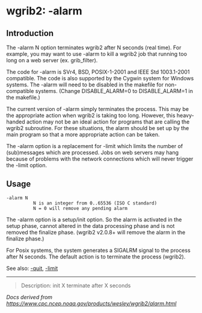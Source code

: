 # wgrib2: -alarm

## Introduction

The -alarm N option terminates wgrib2 after N seconds (real time).
For example, you may want to use -alarm to kill a
wgrib2 job that running too long on a web server (ex. grib_filter).

The code for -alarm is SVr4, BSD, POSIX-1-2001 and IEEE Std 1003.1-2001
compatible. The code is also supported by the Cygwin system for Windows systems. The
-alarm will need to be disabled in the makefile for non-compatible systems.
(Change DISABLE_ALARM=0 to DISABLE_ALARM=1 in the makefile.)

The current version of -alarm simply terminates
the process. This may be the appropriate action when wgrib2 is taking too
long. However, this heavy-handed action may not be an ideal action for programs that
are calling the wgrib2 subroutine. For these situations, the alarm
should be set up by the main program so that a more appropriate action can
be taken.

The -alarm option is a
replacement for -limit which limits
the number of (sub)messages which are processed. Jobs on
web servers may hang because of problems with the network
connections which will never trigger the
-limit option.

## Usage

```
-alarm N
          N is an integer from 0..65536 (ISO C standard)
          N = 0 will remove any pending alarm

```

The -alarm option is a setup/init option. So
the alarm is activated in the setup phase, cannot altered in the data
processing phase and is not removed the finalize phase. (wgrib2 v2.0.8+
will remove the alarm in the finalize phase.)

For Posix systems, the system generates a SIGALRM signal
to the process after N seconds. The default action is to
terminate the process (wgrib2).

See also: [-quit](./quit.md),
[-limit](./limit.md)

---

> Description: init X terminate after X seconds

_Docs derived from <https://www.cpc.ncep.noaa.gov/products/wesley/wgrib2/alarm.html>_
